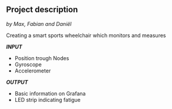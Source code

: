 ## Project description
*by Max, Fabian and Daniël*

Creating a smart sports wheelchair which monitors and measures

__*INPUT*__
* Position trough Nodes
* Gyroscope
* Accelerometer

__*OUTPUT*__
* Basic information on Grafana
* LED strip indicating fatigue
